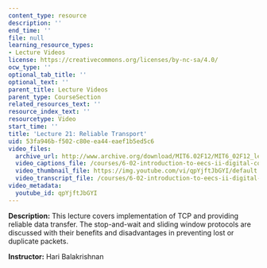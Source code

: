 ```yaml
---
content_type: resource
description: ''
end_time: ''
file: null
learning_resource_types:
- Lecture Videos
license: https://creativecommons.org/licenses/by-nc-sa/4.0/
ocw_type: ''
optional_tab_title: ''
optional_text: ''
parent_title: Lecture Videos
parent_type: CourseSection
related_resources_text: ''
resource_index_text: ''
resourcetype: Video
start_time: ''
title: 'Lecture 21: Reliable Transport'
uid: 53fa946b-f502-c80e-ea44-eaef1b5ed5c6
video_files:
  archive_url: http://www.archive.org/download/MIT6.02F12/MIT6_02F12_lec21_300k.mp4
  video_captions_file: /courses/6-02-introduction-to-eecs-ii-digital-communication-systems-fall-2012/d4e22ece4c56578ba01f92342106f777_qpYjftJbGYI.vtt
  video_thumbnail_file: https://img.youtube.com/vi/qpYjftJbGYI/default.jpg
  video_transcript_file: /courses/6-02-introduction-to-eecs-ii-digital-communication-systems-fall-2012/b0208d8aa33817c63b1e0c8896c14638_qpYjftJbGYI.pdf
video_metadata:
  youtube_id: qpYjftJbGYI
---
```


**Description:** This lecture covers implementation of TCP and providing reliable data transfer. The stop-and-wait and sliding window protocols are discussed with their benefits and disadvantages in preventing lost or duplicate packets.

**Instructor:** Hari Balakrishnan

